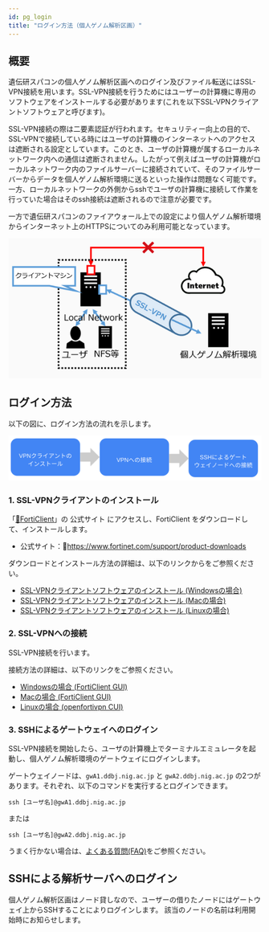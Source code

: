```yaml
---
id: pg_login
title: "ログイン方法（個人ゲノム解析区画）"
---
```


## 概要

遺伝研スパコンの個人ゲノム解析区画へのログイン及びファイル転送にはSSL-VPN接続を用います。SSL-VPN接続を行うためにはユーザーの計算機に専用のソフトウェアをインストールする必要があります(これを以下SSL-VPNクライアントソフトウェアと呼びます)。

SSL-VPN接続の際は二要素認証が行われます。セキュリティー向上の目的で、SSL-VPNで接続している時にはユーザの計算機のインターネットへのアクセスは遮断される設定としています。このとき、ユーザの計算機が属するローカルネットワーク内への通信は遮断されません。したがって例えばユーザの計算機がローカルネットワーク内のファイルサーバーに接続されていて、そのファイルサーバーからデータを個人ゲノム解析環境に送るといった操作は問題なく可能です。一方、ローカルネットワークの外側からsshでユーザの計算機に接続して作業を行っていた場合はそのssh接続は遮断されるので注意が必要です。

一方で遺伝研スパコンのファイアウォール上での設定により個人ゲノム解析環境からインターネット上のHTTPSについてのみ利用可能となっています。

![figure](sslvpn.png)


## ログイン方法


以下の図に、ログイン方法の流れを示します。

![figure](howto.png)


### 1. SSL-VPNクライアントのインストール

「[&#x1f517;<u>FortiClient</u>](https://www.fortinet.com/support/product-downloads)」の 公式サイト にアクセスし、FortiClient をダウンロードして、インストールします。

- 公式サイト：&#x1f517;<u>https://www.fortinet.com/support/product-downloads</u>

ダウンロードとインストール方法の詳細は、以下のリンクからをご参照ください。
- [<u>SSL-VPNクライアントソフトウェアのインストール (Windowsの場合)</u>](/personal_genome_division/pg_login_ssl-vpn_install_win)
- [<u>SSL-VPNクライアントソフトウェアのインストール (Macの場合)</u>](/personal_genome_division/pg_login_ssl-vpn_install_mac)
- [<u>SSL-VPNクライアントソフトウェアのインストール (Linuxの場合)</u>](/personal_genome_division/pg_login_ssl-vpn_install_linux)


### 2. SSL-VPNへの接続

SSL-VPN接続を行います。

接続方法の詳細は、以下のリンクをご参照ください。
- [<u>Windowsの場合 (FortiClient GUI)</u>](/personal_genome_division/pg_login_ssl-vpn_connection_win)
- [<u>Macの場合 (FortiClient GUI)</u>](/personal_genome_division/pg_login_ssl-vpn_connection_mac)
- [<u>Linuxの場合 (openfortivpn CUI)</u>](/personal_genome_division/pg_login_ssl-vpn_connection_linux)


### 3. SSHによるゲートウェイへのログイン

SSL-VPN接続を開始したら、ユーザの計算機上でターミナルエミュレータを起動し、個人ゲノム解析環境のゲートウェイにログインします。

ゲートウェイノードは、`gwA1.ddbj.nig.ac.jp` と  `gwA2.ddbj.nig.ac.jp` の2つがあります。それぞれ、以下のコマンドを実行するとログインできます。

```
ssh [ユーザ名]@gwA1.ddbj.nig.ac.jp 
```

または

```
ssh [ユーザ名]@gwA2.ddbj.nig.ac.jp 
```

うまく行かない場合は、[<u>よくある質問(FAQ)</u>](/faq/faq_login_personal)をご参照ください。



## SSHによる解析サーバへのログイン

個人ゲノム解析区画はノード貸しなので、ユーザーの借りたノードにはゲートウェイ上からSSHすることによりログインします。
該当のノードの名前は利用開始時にお知らせします。
